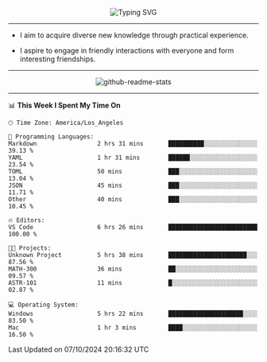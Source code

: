 <p align="center">
  <img src="https://readme-typing-svg.demolab.com?font=Fira+Code&weight=500&size=32&duration=2500&pause=1600&center=true&vCenter=true&random=false&width=1024&height=64&lines=Hi+there+%F0%9F%91%8B;I'm+delighted+you+could+make+it+here+%F0%9F%8E%89;I'm+Harry%2C+a+college+student+still+finding+my+way" alt="Typing SVG" />
</p>


---


- I aim to acquire diverse new knowledge through practical experience.

- I aspire to engage in friendly interactions with everyone and form interesting friendships.


---


<p align="center">
  <img src="https://github-readme-stats.vercel.app/api?username=Harry-Jing&show_icons=true" alt="github-readme-stats"/>
</p>


---

<!--START_SECTION:waka-->
📊 **This Week I Spent My Time On** 

```text
🕑︎ Time Zone: America/Los_Angeles

💬 Programming Languages: 
Markdown                 2 hrs 31 mins       ██████████░░░░░░░░░░░░░░░   39.13 % 
YAML                     1 hr 31 mins        ██████░░░░░░░░░░░░░░░░░░░   23.54 % 
TOML                     50 mins             ███░░░░░░░░░░░░░░░░░░░░░░   13.04 % 
JSON                     45 mins             ███░░░░░░░░░░░░░░░░░░░░░░   11.71 % 
Other                    40 mins             ███░░░░░░░░░░░░░░░░░░░░░░   10.45 % 

🔥 Editors: 
VS Code                  6 hrs 26 mins       █████████████████████████   100.00 % 

🐱‍💻 Projects: 
Unknown Project          5 hrs 38 mins       ██████████████████████░░░   87.56 % 
MATH-300                 36 mins             ██░░░░░░░░░░░░░░░░░░░░░░░   09.57 % 
ASTR-101                 11 mins             █░░░░░░░░░░░░░░░░░░░░░░░░   02.87 % 

💻 Operating System: 
Windows                  5 hrs 22 mins       █████████████████████░░░░   83.50 % 
Mac                      1 hr 3 mins         ████░░░░░░░░░░░░░░░░░░░░░   16.50 % 
```


 Last Updated on 07/10/2024 20:16:32 UTC
<!--END_SECTION:waka-->
